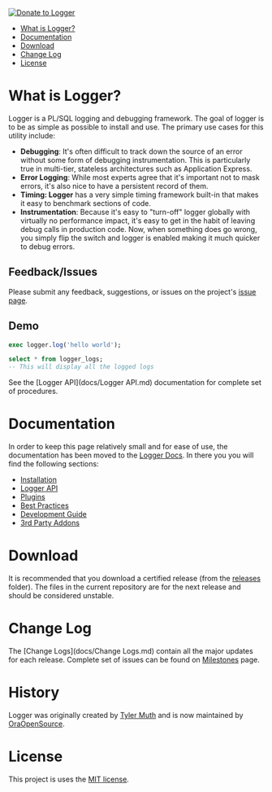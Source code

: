 <a href="https://www.paypal.com/cgi-bin/webscr?cmd=_s-xclick&hosted_button_id=VNNFRTC6YP8ZL"><img alt="Donate to Logger" border="0" src="https://www.paypalobjects.com/en_US/i/btn/btn_donate_LG.gif"></a>

- [What is Logger?](#what-is-logger)
- [Documentation](#documentation)
- [Download](#download)
- [Change Log](#change-log)
- [License](#license)

# What is Logger?

Logger is a PL/SQL logging and debugging framework. The goal of logger is to be as simple as possible to install and use. The primary use cases for this utility include:

* **Debugging**: It's often difficult to track down the source of an error without some form of debugging instrumentation. This is particularly true in multi-tier, stateless architectures such as Application Express.
* **Error Logging**: While most experts agree that it's important not to mask errors, it's also nice to have a persistent record of them.
* **Timing: Logger** has a very simple timing framework built-in that makes it easy to benchmark sections of code.
* **Instrumentation**: Because it's easy to "turn-off" logger globally with virtually no performance impact, it's easy to get in the habit of leaving debug calls in production code. Now, when something does go wrong, you simply flip the switch and logger is enabled making it much quicker to debug errors.

## Feedback/Issues
Please submit any feedback, suggestions, or issues on the project's [issue page](https://github.com/oraopensource/logger/issues).

## Demo
```sql
exec logger.log('hello world');

select * from logger_logs;
-- This will display all the logged logs
```

See the [Logger API](docs/Logger API.md) documentation for complete set of procedures.

# Documentation
In order to keep this page relatively small and for ease of use, the documentation has been moved to the [Logger Docs](docs). In there you you will find the following sections:

- [Installation](docs/Installation.md)
- [Logger API](docs/Logger%20API.md)
- [Plugins](docs/Plugins.md)
- [Best Practices](docs/Best%20Practices.md)
- [Development Guide](docs/Development%20Guide.md)
- [3rd Party Addons](docs/Addons.md)

# Download
It is recommended that you download a certified release (from the [releases](https://github.com/OraOpenSource/Logger/tree/master/releases) folder). The files in the current repository are for the next release and should be considered unstable.

# Change Log
The [Change Logs](docs/Change Logs.md) contain all the major updates for each release. Complete set of issues can be found on [Milestones](https://github.com/OraOpenSource/Logger/milestones?state=closed) page.

# History
Logger was originally created by [Tyler Muth](https://twitter.com/tmuth) and is now maintained by [OraOpenSource](http://www.oraopensource.com).

# License
This project is uses the [MIT license](LICENSE).

